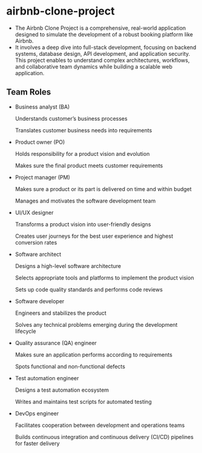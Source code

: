 # airbnb-clone-project
- The Airbnb Clone Project is a comprehensive, real-world application designed to simulate the development of a robust booking platform like Airbnb.
- It involves a deep dive into full-stack development, focusing on backend systems, database design, API development, and application security. This project enables to understand complex architectures, workflows, and collaborative team dynamics while building a scalable web application.

## Team Roles
- Business analyst (BA)
    
    Understands customer’s business processes
  
    Translates customer business needs into requirements

- Product owner (PO)

    Holds responsibility for a product vision and evolution

    Makes sure the final product meets customer requirements
  
- Project manager (PM)

    Makes sure a product or its part is delivered on time and within budget

    Manages and motivates the software development team

- UI/UX designer

    Transforms a product vision into user-friendly designs

    Creates user journeys for the best user experience and highest conversion rates

- Software architect

    Designs a high-level software architecture

    Selects appropriate tools and platforms to implement the product vision

    Sets up code quality standards and performs code reviews

- Software developer

    Engineers and stabilizes the product

    Solves any technical problems emerging during the development lifecycle

- Quality assurance (QA) engineer

    Makes sure an application performs according to requirements

    Spots functional and non-functional defects

- Test automation engineer

    Designs a test automation ecosystem

    Writes and maintains test scripts for automated testing

- DevOps engineer

    Facilitates cooperation between development and operations teams

    Builds continuous integration and continuous delivery (CI/CD) pipelines for faster delivery







